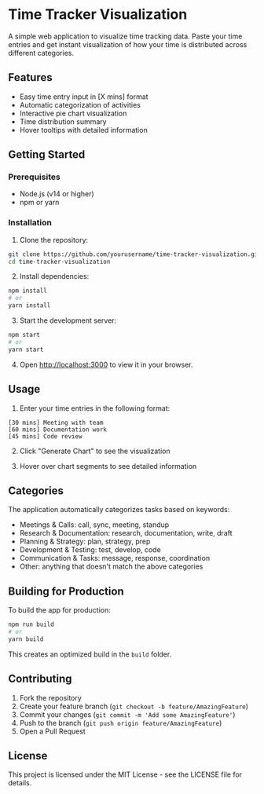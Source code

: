 # Time Tracker Visualization

A simple web application to visualize time tracking data. Paste your time entries and get instant visualization of how your time is distributed across different categories.

## Features

- Easy time entry input in [X mins] format
- Automatic categorization of activities
- Interactive pie chart visualization
- Time distribution summary
- Hover tooltips with detailed information

## Getting Started

### Prerequisites

- Node.js (v14 or higher)
- npm or yarn

### Installation

1. Clone the repository:
```bash
git clone https://github.com/yourusername/time-tracker-visualization.git
cd time-tracker-visualization
```

2. Install dependencies:
```bash
npm install
# or
yarn install
```

3. Start the development server:
```bash
npm start
# or
yarn start
```

4. Open [http://localhost:3000](http://localhost:3000) to view it in your browser.

## Usage

1. Enter your time entries in the following format:
```
[30 mins] Meeting with team
[60 mins] Documentation work
[45 mins] Code review
```

2. Click "Generate Chart" to see the visualization

3. Hover over chart segments to see detailed information

## Categories

The application automatically categorizes tasks based on keywords:

- Meetings & Calls: call, sync, meeting, standup
- Research & Documentation: research, documentation, write, draft
- Planning & Strategy: plan, strategy, prep
- Development & Testing: test, develop, code
- Communication & Tasks: message, response, coordination
- Other: anything that doesn't match the above categories

## Building for Production

To build the app for production:

```bash
npm run build
# or
yarn build
```

This creates an optimized build in the `build` folder.

## Contributing

1. Fork the repository
2. Create your feature branch (`git checkout -b feature/AmazingFeature`)
3. Commit your changes (`git commit -m 'Add some AmazingFeature'`)
4. Push to the branch (`git push origin feature/AmazingFeature`)
5. Open a Pull Request

## License

This project is licensed under the MIT License - see the LICENSE file for details.
